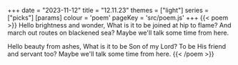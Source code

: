 +++
date = "2023-11-12"
title = "12.11.23"
themes = ["light"]
series = ["picks"]
[params]
  colour = 'poem'
  pageKey = 'src/poem.js'
+++
{{< poem >}}
Hello brightness and wonder,
What is it to be joined at hip to flame?
And march out routes on blackened sea?
Maybe we'll talk some time from here.

Hello beauty from ashes,
What is it to be Son of my Lord?
To be His friend and servant too?
Maybe we'll talk some time from here.
{{< /poem >}}